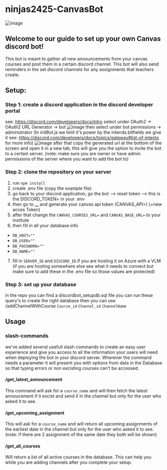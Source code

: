 # ninjas2425-CanvasBot
![image](https://github.com/user-attachments/assets/97e68a62-f6e9-41d5-b2fe-708b49464401)


## Welcome to our guide to set up your own Canvas discord bot!
This bot is meant to gather all new announcements from your canvas courses and post them in a certain discord channel.
This bot will also send reminders in the set discord channels for any assignments that teachers create.

## Setup:

### Step 1: create a discord application in the discord developer portal
see: https://discord.com/developers/docs/intro
select under OAuth2 -> OAuth2 URL Generator -> bot
![image](https://github.com/user-attachments/assets/3214d1f4-81eb-4497-ac98-64eef3c59186)
then select under bot permissions -> administrator (In initBot.js we limit it's power by the intends.bitfields we give it see: https://discord.com/developers/docs/topics/gateway#list-of-intents for more info)
![image](https://github.com/user-attachments/assets/804290da-0a80-4d7b-8279-ed89da084422)
after that copy the generated url at the bottom of the screen and open it in a new tab, this will give you the option to invite the bot to a certain server.
(note: make sure you are owner or have admin permissions of the server where you want to add the bot to)

### Step 2: clone the repository on your server
1. run `npm install`
2. create .env file (copy the example file)
3. go back to your discord application, go the bot --> reset token --> this is the DISCORD_TOKEN= in your .env
4. then go to [...](https://canvas.kdg.be/profile/settings) and generate your canvas api token (CANVAS_API=) (+new acces Token)
5. after that change the `CANVAS_COURSES_URL=` and `CANVAS_BASE_URL=` to your institute
6. then fill in all your database info
- `DB_HOST=""`
- `DB_USER=""`
- `DB_PASSWORD=""`
- `DB_NAME=""`
7. fill in `SERVER_ID` and `DISCORD_ID` if you are hosting it on Azure with a VLM (if you are hosting somewhere else see what it needs to connect but make sure to add these in the .env file so those values are protected)
  

### Step 3: set up your database
in the repo you can find a discordbot_setupdb.sql file you can run these query's to create the right database
then you can use /addChannelWithCourse `Course_id` `Channel_id` `ChannelName`


## Usage

### slash-commands
we've added several usefull slash commands to create an easy user experience and give you access to all the information your users will need when deploying the bot in your discord server.
Wherever the command needs a parameter it will present you with options from data in the Database so that typing errors or non excisting courses can't be accessed.

#### /get_latest_announcement
This command will ask for a `course_name` and will then fetch the latest annoucement if it excist and send it in the channel but only for the user who asked it to see.

#### /get_upcoming_assignment
This will ask for a `course_name` and will return all upcoming assignments of the earliest date in the channel but only for the user who asked it to see.
(note: if there are 2 assignment of the same date they both will be shown)

#### /get_all_courses
Will return a list of all active courses in the database. This can help you while you are adding channels after you complete your setup.

